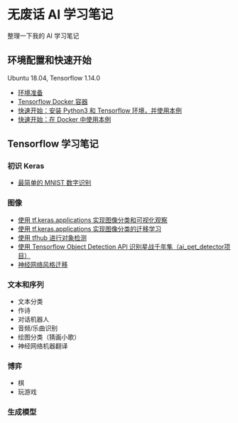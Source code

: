 # 无废话 AI 学习笔记

整理一下我的 AI 学习笔记

## 环境配置和快速开始 

Ubuntu 18.04, Tensorflow 1.14.0

* [环境准备](notes/1_environment.md)
* [Tensorflow Docker 容器](notes/2_environment_docker.md)
* [快速开始：安装 Python3 和 Tensorflow 环境，并使用本例](notes/3_environment_tf.md)
* [快速开始：在 Docker 中使用本例](notes/4_run_in_docker.md)

## Tensorflow 学习笔记

### 初识 Keras

* [最简单的 MNIST 数字识别](notes/study_keras/1_hello_mnist.md)

### 图像

* [使用 tf.keras.applications 实现图像分类和可视化观察](notes/study_keras/2_hello_keras_applications.md)
* [使用 tf.keras.applications 实现图像分类的迁移学习](notes/study_keras/3_hello_transfer_learning.md)
* [使用 tfhub 进行对象检测](notes/study_keras/4_hello_tfhub.md)
* [使用 Tensorflow Object Detection API 识别星战千年隼（ai_pet_detector项目）](https://github.com/iascchen/ai_pet_detector)
* [神经网络风格迁移](notes/study_keras/5_hello_style_transfer.md)

### 文本和序列

* 文本分类
* 作诗
* 对话机器人
* 音频/乐曲识别
* 绘图分类（猜画小歌）
* 神经网络机器翻译

### 博弈

* 棋
* 玩游戏

### 生成模型






